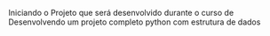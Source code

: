 Iniciando o Projeto que será desenvolvido durante o curso de Desenvolvendo um projeto completo python com estrutura de dados